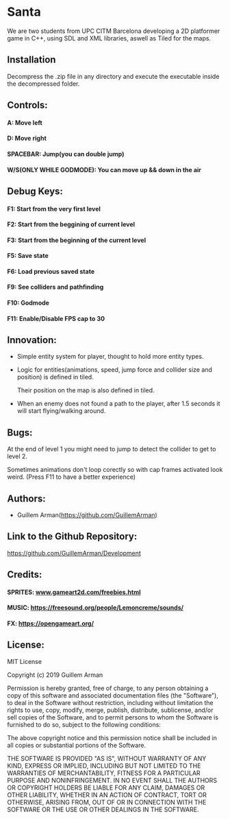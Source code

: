 # Santa
We are two students from UPC CITM Barcelona developing a 2D platformer game in C++, using SDL and XML libraries, aswell as Tiled for the maps.

## Installation
Decompress the .zip file in any directory and execute the executable inside the decompressed folder.


## Controls:

#### A: Move left
#### D: Move right
#### SPACEBAR: Jump(you can double jump)
#### W/S(ONLY WHILE GODMODE): You can move up && down in the air

## Debug Keys:

#### F1: Start from the very first level
#### F2: Start from the beggining of current level
#### F3: Start from the beginning of the current level
#### F5: Save state
#### F6: Load previous saved state
#### F9: See colliders and pathfinding
#### F10: Godmode
#### F11: Enable/Disable FPS cap to 30

## Innovation:
- Simple entity system for player, thought to hold more entity types.

- Logic for entities(animations, speed, jump force and collider size and position) is defined in tiled.

	Their position on the map is also defined in tiled.

- When an enemy does not found a path to the player, after 1.5 seconds it will start flying/walking around.

## Bugs:

At the end of level 1 you might need to jump to detect the collider to get to level 2. 

Sometimes animations don't loop corectly so with cap frames activated look weird. (Press F11 to have a better experience) 

## Authors:

- Guillem Arman(https://github.com/GuillemArman)


## Link to the Github Repository: 

https://github.com/GuillemArman/Development

## Credits:

#### SPRITES: www.gameart2d.com/freebies.html
#### MUSIC: https://freesound.org/people/Lemoncreme/sounds/
#### FX: https://opengameart.org/

## License:

MIT License

Copyright (c) 2019  Guillem Arman 

Permission is hereby granted, free of charge, to any person obtaining a copy
of this software and associated documentation files (the "Software"), to deal
in the Software without restriction, including without limitation the rights
to use, copy, modify, merge, publish, distribute, sublicense, and/or sell
copies of the Software, and to permit persons to whom the Software is
furnished to do so, subject to the following conditions:

The above copyright notice and this permission notice shall be included in all
copies or substantial portions of the Software.

THE SOFTWARE IS PROVIDED "AS IS", WITHOUT WARRANTY OF ANY KIND, EXPRESS OR
IMPLIED, INCLUDING BUT NOT LIMITED TO THE WARRANTIES OF MERCHANTABILITY,
FITNESS FOR A PARTICULAR PURPOSE AND NONINFRINGEMENT. IN NO EVENT SHALL THE
AUTHORS OR COPYRIGHT HOLDERS BE LIABLE FOR ANY CLAIM, DAMAGES OR OTHER
LIABILITY, WHETHER IN AN ACTION OF CONTRACT, TORT OR OTHERWISE, ARISING FROM,
OUT OF OR IN CONNECTION WITH THE SOFTWARE OR THE USE OR OTHER DEALINGS IN THE
SOFTWARE.